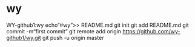 # wy
WY-github1:wy
echo“#wy”>> README.md 
git init 
git add README.md 
git commit -m“first commit” 
git remote add origin https://github.com/wy-github1/wy.git
 git push -u origin master
